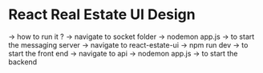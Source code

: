 # React Real Estate UI Design

-> how to run it ?
-> navigate to socket folder -> nodemon app.js -> to start the messaging server
-> navigate to react-estate-ui -> npm run dev -> to start the front end
-> navigate to api -> nodemon app.js -> to start the backend
